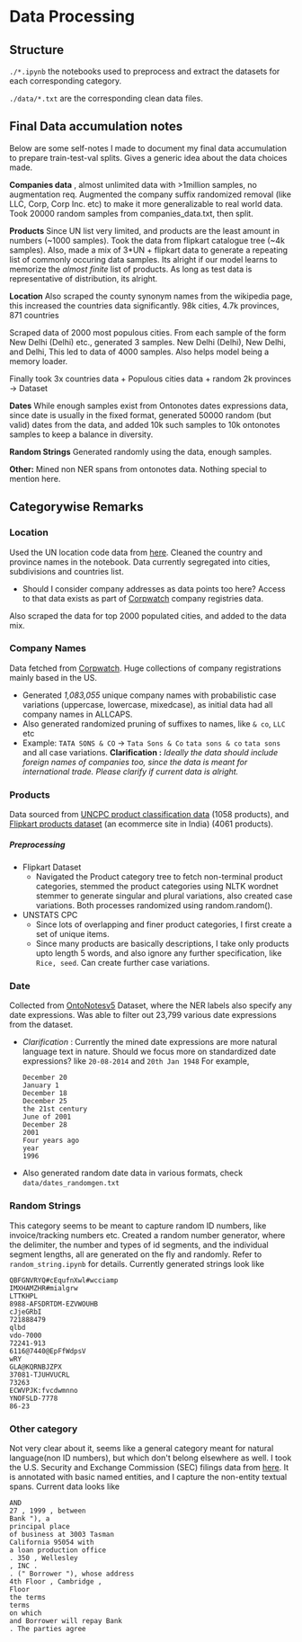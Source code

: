 # Data Processing

## Structure
`./*.ipynb` the notebooks used to preprocess and extract the datasets for each corresponding category.

`./data/*.txt` are the corresponding clean data files.

## Final Data accumulation notes

Below are some self-notes I made to document my final data accumulation to prepare train-test-val splits. Gives a
 generic idea about the data choices made.

**Companies data** , almost unlimited data with >1million samples, no augmentation req. Augmented the company suffix
 randomized removal (like LLC, Corp, Corp Inc. etc) to make it more generalizable to real world data. Took 20000 random samples from companies_data.txt, then split.

**Products** Since UN list very limited, and products are the least amount in numbers (~1000 samples). Took the data
 from flipkart catalogue tree (~4k samples). Also, made a mix of 3*UN + flipkart data to generate a repeating list of commonly occuring data samples. Its alright if our model learns to memorize the *almost finite* list of products. As long as test data is representative of distribution, its alright.

**Location**
Also scraped the county synonym names from the wikipedia page, this increased the countries data significantly.
98k cities, 4.7k provinces, 871 countries

Scraped data of 2000 most populous cities.
From each sample of the form New Delhi (Delhi) etc., generated 3 samples. New Delhi (Delhi), New Delhi, and Delhi, This led to data of 4000 samples. Also helps model being a memory loader.

Finally took 3x countries data + Populous cities data + random 2k provinces -> Dataset

**Dates**
While enough samples exist from Ontonotes dates expressions data, since date is usually in the fixed format, generated 50000 random (but valid) dates from the data, and added 10k such samples to 10k ontonotes samples to keep a balance in diversity.

**Random Strings**
Generated randomly using the data, enough samples.

**Other:**
Mined non NER spans from ontonotes data. Nothing special to mention here.


## Categorywise Remarks

### Location
Used the UN location code data from [here](http://www.unece.org/cefact/locode/welcome.html). Cleaned the country and province names in the notebook. Data currently segregated into cities, subdivisions and countries list.
* Should I consider company addresses as data points too here? Access to that data exists as part of [Corpwatch](https://old.datahub.io/dataset/corpwatch) company registries data.

Also scraped the data for top 2000 populated cities, and added to the data mix.


### Company Names
Data fetched from [Corpwatch](https://old.datahub.io/dataset/corpwatch).
Huge collections of company registrations mainly based in the US.
* Generated *1,083,055* unique company names with probabilistic case variations (uppercase, lowercase, mixedcase), as initial data had all company names in ALLCAPS.
* Also generated randomized pruning of suffixes to names, like `& co`, `LLC` etc 
* Example: `TATA SONS & CO` -> `Tata Sons & Co` `tata sons & co` `tata sons` and all case variations.
	**Clarification :** *Ideally the data should include foreign names of companies too, since the data is meant for international trade. Please clarify if current data is alright.*

 ### Products
  Data sourced from [UNCPC product classification data](https://unstats.un.org/unsd/classifications/Econ/CPC.cshtml) (1058 products), and [Flipkart products dataset](https://www.kaggle.com/PromptCloudHQ/flipkart-products) (an ecommerce site in India) (4061 products).
 ##### Preprocessing
 * Flipkart Dataset
	 * Navigated the Product category tree to fetch non-terminal product categories, stemmed the product categories using NLTK wordnet stemmer to generate singular and plural variations, also created case variations. Both processes randomized using random.random().
* UNSTATS CPC
	* Since lots of overlapping and finer product categories, I first create a set of unique items.
	* Since many products are basically descriptions, I take only products upto length 5 words, and also ignore any further specification, like `Rice, seed`. Can create further case variations.

### Date
Collected from [OntoNotesv5](https://catalog.ldc.upenn.edu/LDC2013T19) Dataset, where the NER labels also specify any date expressions. Was able to filter out 23,799 various date expressions from the dataset.
 * *Clarification* : Currently the mined date expressions are more natural language text in nature. Should we focus more on standardized date expressions? like `20-08-2014` and `20th Jan 1948`
 For example, 
	```text
	December 20
	January 1
	December 18
	December 25
	the 21st century
	June of 2001
	December 28
	2001
	Four years ago
	year
	1996
	```
 * Also generated random date data in various formats, check `data/dates_randomgen.txt`	

### Random Strings
This category seems to be meant to capture random ID numbers, like invoice/tracking numbers etc. Created a random number generator, where the delimiter, the number and types of id segments, and the individual segment lengths, all are generated on the fly and randomly. Refer to `random_string.ipynb` for details. Currently generated strings look like
```text
QBFGNVRYQ#cEqufnXwl#wcciamp
IMXHAMZHR#mialgrw
LTTKHPL
8988-AFSDRTDM-EZVWOUHB
cJjeGRbI
721888479
qlbd
vdo-7000
72241-913
6116@7440@EpFfWdpsV
wRY
GLA@KQRNBJZPX
37081-TJUHVUCRL
73263
ECWVPJK:fvcdwmnno
YNOFSLD-7778
86-23
```

### Other category
Not very clear about it, seems like a general category meant for natural language(non ID numbers), but which don't belong elsewhere as well. I took the U.S. Security and Exchange Commission (SEC) filings data from [here](https://github.com/juand-r/entity-recognition-datasets/tree/master/data/SEC-filings). It is annotated with basic named entities, and I capture the non-entity textual spans. Current data looks like
```text
AND
27 , 1999 , between
Bank "), a
principal place
of business at 3003 Tasman
California 95054 with
a loan production office
. 350 , Wellesley
, INC .
. (" Borrower "), whose address
4th Floor , Cambridge ,
Floor
the terms
terms
on which
and Borrower will repay Bank
. The parties agree
```


